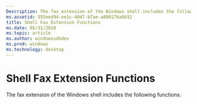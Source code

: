 ```yaml
---
Description: The fax extension of the Windows shell includes the following functions.
ms.assetid: 555ee494-ee1c-4047-b7ae-a890176a6b32
title: Shell Fax Extension Functions
ms.date: 05/31/2018
ms.topic: article
ms.author: windowssdkdev
ms.prod: windows
ms.technology: desktop
---
```


# Shell Fax Extension Functions

The fax extension of the Windows shell includes the following functions.

 

 



